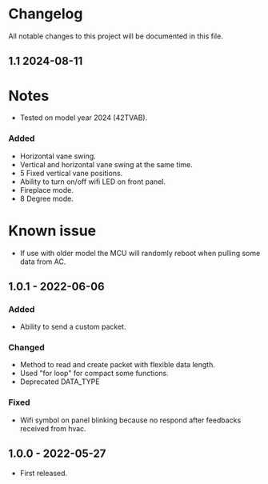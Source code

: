 # Changelog
All notable changes to this project will be documented in this file.

## 1.1 2024-08-11

# Notes
- Tested on model year 2024 (42TVAB).

### Added
- Horizontal vane swing.
- Vertical and horizontal vane swing at the same time.
- 5 Fixed vertical vane positions.
- Ability to turn on/off wifi LED on front panel.
- Fireplace mode.
- 8 Degree mode.

# Known issue
- If use with older model the MCU will randomly reboot when pulling some data from AC.

## 1.0.1 - 2022-06-06
### Added
- Ability to send a custom packet.

### Changed
- Method to read and create packet with flexible data length.
- Used "for loop" for compact some functions.
- Deprecated DATA_TYPE

### Fixed
- Wifi symbol on panel blinking because no respond after feedbacks received from hvac.

## 1.0.0 - 2022-05-27
- First released.
